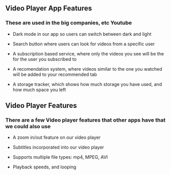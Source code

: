## Video Player App Features

### These are used in the big companies, etc Youtube

- Dark mode in our app so users can switch between dark and light

- Search button where users can look for videos from a specific user

- A subscription based service, where only the videos you see will be the for the user you subscribed to

- A recomendation system, where videos similar to the one you watched will be added to your recommended tab

- A storage tracker, which shows how much storage you have used, and how much space you left

## Video Player Features

### There are a few Video player features that other apps have that we could also use

- A zoom in/out feature on our video player

- Subtitles incorporated into our video player

- Supports multiple file types: mp4, MPEG, AVI

- Playback speeds, and looping
